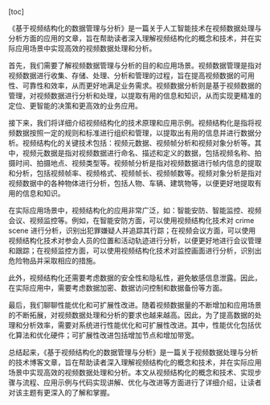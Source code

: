 
[toc]                    
                
                
《基于视频结构化的数据管理与分析》是一篇关于人工智能技术在视频数据处理与分析方面的应用的文章，旨在帮助读者深入理解视频结构化的概念和技术，并在实际应用场景中实现高效的视频数据处理和分析。

首先，我们需要了解视频数据管理与分析的目的和应用场景。视频数据管理是指对视频数据进行收集、存储、处理、分析和管理的过程，旨在提高视频数据的可用性、可靠性和效率，从而更好地满足业务需求。视频数据分析则是基于视频数据的管理，对视频数据进行分析和处理，以提取有用的信息和知识，从而实现更精准的定位、更智能的决策和更高效的业务应用。

接下来，我们将详细介绍视频结构化的技术原理和应用示例。视频结构化是指将视频数据按照一定的规则和标准进行组织和管理，以提取出有用的信息并进行数据分析。视频结构化的关键技术包括：视频元数据、视频帧分析和视频对象分析等。其中，视频元数据是指对视频数据进行命名、描述和定义的数据，包括视频名称、拍摄时间、拍摄地点、视频类型等。视频帧分析是指对视频数据进行帧内信息的提取和分析，包括视频帧率、视频格式、视频帧长、视频帧数等。视频对象分析是指对视频数据中的各种物体进行分析，包括人物、车辆、建筑物等，以便更好地提取有用的信息和知识。

在实际应用场景中，视频结构化的应用非常广泛，如：智能安防、智能监控、视频会议、视频监控等。例如，在智能安防方面，可以使用视频结构化技术对 crime scene 进行分析，识别出犯罪嫌疑人并追踪其行踪；在视频会议方面，可以使用视频结构化技术对参会人员的位置和活动轨迹进行分析，以便更好地进行会议管理和跟踪；在视频监控方面，可以使用视频结构化技术对监控画面进行分析，识别出危险物品并采取相应的措施。

此外，视频结构化还需要考虑数据的安全性和隐私性，避免敏感信息泄露。因此，在实际应用中，需要考虑数据加密、数据访问控制和数据备份等方面。

最后，我们聊聊性能优化和可扩展性改进。随着视频数据量的不断增加和应用场景的不断拓展，对视频数据处理和分析的要求也越来越高。因此，为了提高数据的处理和分析效率，需要对系统进行性能优化和可扩展性改进。其中，性能优化包括优化算法和优化硬件；可扩展性改进包括增加节点和增加带宽。

总结起来，《基于视频结构化的数据管理与分析》是一篇关于视频数据处理与分析的技术博客文章，旨在帮助读者深入理解视频结构化的概念和技术，并在实际应用场景中实现高效的视频数据处理和分析。本文从视频结构化的概念和技术、实现步骤与流程、应用示例与代码实现讲解、优化与改进等方面进行了详细介绍，让读者对该主题有更深入的了解和掌握。

